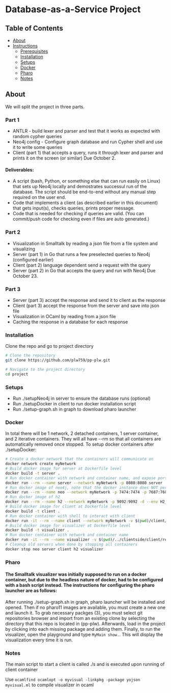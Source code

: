 # Database-as-a-Service Project

## Table of Contents

- [About](#about)
- [Instructions](#instructions)
  - [Prerequisites](#prerequisites)
  - [Installation](#installation)
  - [Setups](#setups)
  - [Docker](#docker)
  - [Pharo](#pharo)
  - [Notes](#notes)


## About
We will split the project in three parts.
### Part 1
* ANTLR - build lexer and parser and test that it works as expected with random
cypher queries
* Neo4j config - Configure graph database and run Cypher shell and use it to write
some queries
* Client (part 1) that accepts a query, runs it through lexer and parser and prints
it on the screen (or similar)
Due October 2.
#### Deliverables:
* A script (bash, Python, or something else that can run easily on Linux) that sets
up Neo4j locally and demostrates successul run of the database. The script should
be end-to-end without any manual step required on the user end.
* Code that implements a client (as described earlier in this document) that gets
input(s), checks queries, prints proper message.
* Code that is needed for checking if queries are valid. (You can commit/push code
for checking even if files are auto generated.)

### Part 2
* Visualization in Smalltalk by reading a json file from a file system and
visualizing
* Server (part 1) in Go that runs a few preselected queries to Neo4j (configured
earlier)
* Client (part 2) language dependent send a request with the query
* Server (part 2) in Go that accepts the query and run with Neo4j
Due October 23.
### Part 3
* Server (part 3) accept the response and send it to client as the response
* Client (part 3) accept the response from the server and save into json file
* Visualization in OCaml by reading from a json file
* Caching the response in a database for each response

### Installation

Clone the repo and go to project directory

```bash
# Clone the repository
git clone https://github.com/plw759/pp-plw.git

# Navigate to the project directory
cd project
```

### Setups

- Run ./setupNeo4j in server to ensure the database runs (optional)
- Run ./setupDocker in client to run docker installation script
- Run ./setup-graph.sh in graph to download pharo launcher

### Docker

In total there will be 1 network, 2 detached containers, 1 server container, and 2 iterative containers. They will all have --rm so that all containers are automatically removed once stopped.
To setup docker containers after ./setupDocker:

```bash
# Create a docker network that the containers will communicate on
docker network create myNetwork
# Build docker image for server at Dockerfile level
docker build -t server .
# Run docker container with network and container name, and expose port 8080
docker run --rm --name server --network myNetwork -p 8080:8080 server 
# Run docker image of neo4j, note that the docker instance does NOT persist data
docker run --rm --name neo --network myNetwork -p 7474:7474 -p 7687:7687 -d --env NEO4J_AUTH=neo4j/asdfg123 neo4j:5.12.0
# Run docker image of h2
docker run --rm --name h2 --network myNetwork -p 9092:9092 -d --env H2_OPTIONS="-tcp -tcpAllowOthers" thomseno/h2
# Build docker image for client at Dockerfile level
docker build -t client .
# Run docker container with shell to interact with client
docker run -it --rm --name client --network myNetwork -v $(pwd)/client/responses/:/responses client bash
# Build docker image for visualizer at Dockerfile level
docker build -t visualizer .
# Run docker container with network and container name
docker run -it --rm --name visualizer -v $(pwd)/../clientside/client/responses/:/responses visualizer 
# Cleanup old servers when done by stopping all containers
docker stop neo server client h2 visualizer
```
### Pharo

#### The Smalltalk visualizer was initially supposed to run on a docker container, but due to the headless nature of docker, had to be configured with a bash script instead. The instructions for configuring the pharo launcher are as follows:

After running ./setup-graph.sh in graph, pharo launcher will be installed and opened. Then if no pharo11 images are available, you must create a new one and launch it. To grab necessary packges (3), you must select git repositories browser and import from an existing clone by selecting the directory that this repo is located in (pp-plw). Afterwards, load in the project by clicking into each missing package and adding them. Finally, to run the visualizer, open the playground and type `MyMain show.`. This will display the visualization every time it is run.

### Notes

The main script to start a client is called ./s and is executed upon running of client container

Use ` ocamlfind ocamlopt -o myvisual -linkpkg -package yojson myvisual.ml ` to compile visualizer in ocaml
